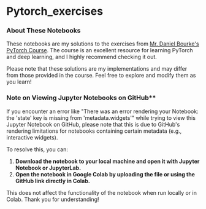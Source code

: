 # Pytorch_exercises

### About These Notebooks

These notebooks are my solutions to the exercises from [Mr. Daniel Bourke's PyTorch Course](https://www.learnpytorch.io/). The course is an excellent resource for learning PyTorch and deep learning, and I highly recommend checking it out.

Please note that these solutions are my implementations and may differ from those provided in the course. Feel free to explore and modify them as you learn!


### Note on Viewing Jupyter Notebooks on GitHub**
If you encounter an error like "There was an error rendering your Notebook: the 'state' key is missing from 'metadata.widgets'" while trying to view this Jupyter Notebook on GitHub, please note that this is due to GitHub's rendering limitations for notebooks containing certain metadata (e.g., interactive widgets).

To resolve this, you can:

1. **Download the notebook to your local machine and open it with Jupyter Notebook or JupyterLab.**
2. **Open the notebook in Google Colab by uploading the file or using the GitHub link directly in Colab.**
   
This does not affect the functionality of the notebook when run locally or in Colab. Thank you for understanding!
